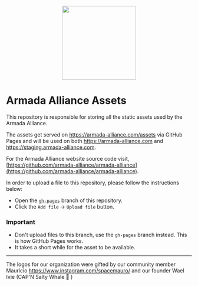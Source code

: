 <p align="center"><img width="200px" src="https://armada-alliance.com/assets/ship.webp"></img></p>

# Armada Alliance Assets

This repository is responsible for storing all the static assets used by the Armada Alliance.

The assets get served on https://armada-alliance.com/assets via GitHub Pages and will be used on both https://armada-alliance.com and https://staging.armada-alliance.com.

For the Armada Alliance website source code visit, [https://github.com/armada-alliance/armada-alliance](https://github.com/armada-alliance/armada-alliance).

In order to upload a file to this repository, please follow the instructions below:

- Open the [`gh-pages`](https://github.com/armada-alliance/assets/tree/gh-pages) branch of this repository.
- Click the `Add file` -> `Upload file` button.


### Important
- Don't upload files to this branch, use the `gh-pages` branch instead. This is how GitHub Pages works.
- It takes a short while for the asset to be available.
---

The logos for our organization were gifted by our community member Mauricio https://www.instagram.com/spacemauro/ and our founder Wael Ivie (CAP'N Salty Whale 🐋 )
